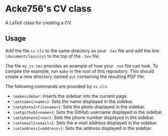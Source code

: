 # Acke756's CV class

A LaTeX class for creating a CV.

## Usage

Add the file `cv.cls` to the same directory as your `.tex` file and add the line
`\documentclass{cv}` to the top of the `.tex` file.

The file `my_cv.tex` provides an example of how your `.tex` file can look. To
compile the example, run `make` in the root of this repository. This should
create a new directory named `out` containing the resulting PDF file.

The following commands are provided by `cv.cls`:
- `\makesidebar`: Inserts the sidebar into the current page.
- `\setname{<name>}`: Sets the name displayed in the sidebar.
- `\setphoto{<filename>}`: Sets the photo displayed in the sidebar.
- `\setgithub{<name>}`: Sets the GitHub username displayed in the sidebar.
- `\setphoneno{<no>}`: Sets the phone number displayed in the sidebar.
- `\setemail{<email>}`: Sets the e-mail address displayed in the sidebar.
- `\setaddress{<address>}`: Sets the address displayed in the sidebar.
